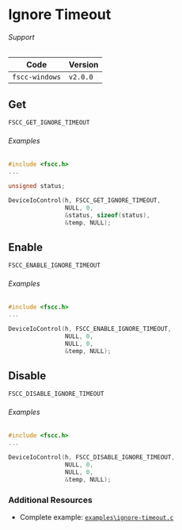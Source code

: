 # Ignore Timeout

###### Support
| Code           | Version
| -------------- | --------
| `fscc-windows` | `v2.0.0` 


## Get
```c
FSCC_GET_IGNORE_TIMEOUT
```

###### Examples
```c
#include <fscc.h>
...

unsigned status;

DeviceIoControl(h, FSCC_GET_IGNORE_TIMEOUT, 
                NULL, 0, 
                &status, sizeof(status), 
                &temp, NULL);
```


## Enable
```c
FSCC_ENABLE_IGNORE_TIMEOUT
```

###### Examples
```c
#include <fscc.h>
...

DeviceIoControl(h, FSCC_ENABLE_IGNORE_TIMEOUT, 
                NULL, 0, 
                NULL, 0,
                &temp, NULL);
```


## Disable
```c
FSCC_DISABLE_IGNORE_TIMEOUT
```

###### Examples
```c
#include <fscc.h>
...

DeviceIoControl(h, FSCC_DISABLE_IGNORE_TIMEOUT, 
                NULL, 0, 
                NULL, 0,
                &temp, NULL);
```


### Additional Resources
- Complete example: [`examples\ignore-timeout.c`](https://github.com/commtech/fscc-windows/blob/master/examples/ignore-timeout.c)

